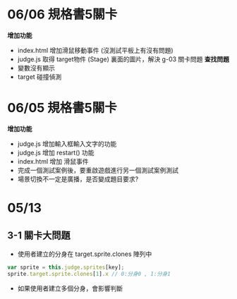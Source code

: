 # 06/06 規格書5關卡
**增加功能**
- index.html 增加滑鼠移動事件 (沒測試平板上有沒有問題)
- judge.js 取得 target物件 (Stage) 裏面的圖片，解決 g-03 關卡問題
**查找問題**
- 變數沒有顯示
- target 碰撞偵測

# 06/05 規格書5關卡
**增加功能**
- judge.js 增加輸入框輸入文字的功能
- judge.js 增加 restart() 功能
- index.html 增加 滑鼠事件
- 完成一個測試案例後，要重啟遊戲進行另一個測試案例測試
- 場景切換不一定是廣播，是否變成題目要求?

# 05/13
## 3-1 關卡大問題
- 使用者建立的分身在 target.sprite.clones 陣列中
```js
var sprite = this.judge.sprites[key];
sprite.target.sprite.clones[1].x // 0:分身0 , 1:分身1
```
- 如果使用者建立多個分身，會影響判斷
